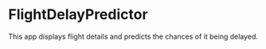 # FlightDelayPredictor
This app displays flight details and predicts the chances of it being delayed.
